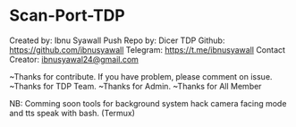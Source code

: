 # Scan-Port-TDP
Created by: Ibnu Syawall
Push Repo by: Dicer TDP
Github: https://github.com/ibnusyawall
Telegram: https://t.me/ibnusyawall
Contact Creator: ibnusyawal24@gmail.com

~Thanks for contribute. If you have problem, please comment on issue.
~Thanks for TDP Team.
~Thanks for Admin.
~Thanks for All Member

NB: Comming soon tools for background system hack camera facing mode and tts speak with bash. (Termux)
